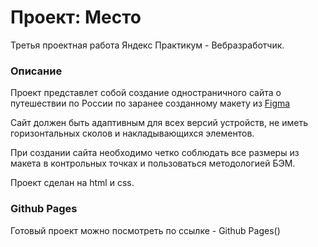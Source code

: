 # Проект: Место

Третья проектная работа Яндекс Практикум - Вебразработчик.

### Описание

Проект представлет собой создание одностраничного сайта о путешествии по России по заранее созданному макету из [Figma](https://www.figma.com/file/2cn9N9jSkmxD84oJik7xL7/JavaScript.-Sprint-4?node-id=0%3A1)

Сайт должен быть адаптивным для всех версий устройств, не иметь горизонтальных сколов и накладывающихся элементов.

При создании сайта необходимо четко соблюдать все размеры из макета в контрольных точках и пользоваться методологией БЭМ.

Проект сделан на html и css.

### Github Pages

Готовый проект можно посмотреть по ссылке - Github Pages()
